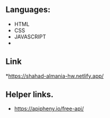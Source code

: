 ## Languages:
* HTML
* CSS
* JAVASCRIPT
* 
## Link
*https://shahad-almania-hw.netlify.app/

## Helper links.
* https://apipheny.io/free-api/ 

